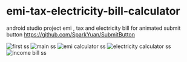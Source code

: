 # emi-tax-electricity-bill-calculator
android studio project emi , tax and electricity bill 
for animated submit button https://github.com/SparkYuan/SubmitButton

![first ss](https://github.com/ironman924/emi-tax-electricity-bill-calculator/blob/master/screenshot/WhatsApp%20Image%202021-06-03%20at%203.13.31%20AM.jpeg)
![main ss](https://github.com/ironman924/emi-tax-electricity-bill-calculator/blob/master/screenshot/WhatsApp%20Image%202021-06-04%20at%201.08.21%20AM.jpeg)
![emi calculator ss](https://github.com/ironman924/emi-tax-electricity-bill-calculator/blob/master/screenshot/WhatsApp%20Image%202021-06-04%20at%201.08.21%20AM(2).jpeg)
![electricity calculator ss](https://github.com/ironman924/emi-tax-electricity-bill-calculator/blob/master/screenshot/WhatsApp%20Image%202021-06-04%20at%201.08.21%20AM(1).jpeg)
![income bill ss](https://github.com/ironman924/emi-tax-electricity-bill-calculator/blob/master/screenshot/WhatsApp%20Image%202021-06-04%20at%201.08.21%20AM(3).jpeg)
